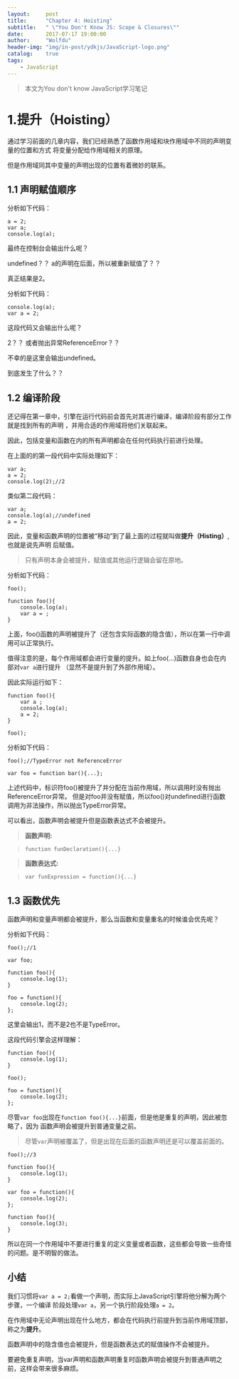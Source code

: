 ```yaml
---
layout:     post
title:      "Chapter 4: Hoisting"
subtitle:   " \"You Don't Know JS: Scope & Closures\""
date:       2017-07-17 19:00:00
author:     "Wolfdu"
header-img: "img/in-post/ydkjs/JavaScript-logo.png"
catalog:    true
tags:
    - JavaScript
---
```


> 本文为You don't know JavaScript学习笔记

# 1.提升（Hoisting）

通过学习前面的几章内容，我们已经熟悉了函数作用域和块作用域中不同的声明变量的位置和方式
将变量分配给作用域相关的原理。

但是作用域同其中变量的声明出现的位置有着微妙的联系。

## 1.1 声明赋值顺序

分析如下代码：

    a = 2;
    var a;
    console.log(a);

最终在控制台会输出什么呢？

undefined？？ a的声明在后面，所以被重新赋值了？？

真正结果是2。

分析如下代码：

    console.log(a);
    var a = 2;

这段代码又会输出什么呢？

2？？ 或者抛出异常ReferenceError？？

不幸的是这里会输出undefined。

到底发生了什么？？

## 1.2 编译阶段

还记得在第一章中，引擎在运行代码前会首先对其进行编译，编译阶段有部分工作就是找到所有的声明
，并用合适的作用域将他们关联起来。

因此，包括变量和函数在内的所有声明都会在任何代码执行前进行处理。

在上面的的第一段代码中实际处理如下：

    var a;
    a = 2;
    console.log(2);//2

类似第二段代码：

    var a;
    console.log(a);//undefined
    a = 2;

因此，变量和函数声明的位置被“移动”到了最上面的过程就叫做**提升（Histing）**,也就是说先声明
后赋值。

> 只有声明本身会被提升，赋值或其他运行逻辑会留在原地。

分析如下代码：

    foo();

    function foo(){
        console.log(a);
        var a = ;
    }

上面，foo()函数的声明被提升了（还包含实际函数的隐含值），所以在第一行中调用可以正常执行。

值得注意的是，每个作用域都会进行变量的提升。如上foo(...)函数自身也会在内部对`var a`进行提升
（显然不是提升到了外部作用域）。

因此实际运行如下：

    function foo(){
        var a ;
        console.log(a);
        a = 2;
    }

    foo();

分析如下代码：

    foo();//TypeError not ReferenceError

    var foo = function bar(){...};

上述代码中，标识符foo()被提升了并分配在当前作用域，所以调用时没有抛出ReferenceError异常。
但是对foo并没有赋值，所以foo()对undefined进行函数调用为非法操作，所以抛出TypeError异常。

可以看出，函数声明会被提升但是函数表达式不会被提升。

> **函数声明:**

>  `function funDeclaration(){...}`

>**函数表达式:**

> `var funExpression = function(){...}`

## 1.3 函数优先

函数声明和变量声明都会被提升，那么当函数和变量重名的时候谁会优先呢？

分析如下代码：

    foo();//1

    var foo;

    function foo(){
        console.log(1);
    }

    foo = function(){
        console.log(2);
    };

这里会输出1，而不是2也不是TypeError。

这段代码引擎会这样理解：

    function foo(){
        console.log(1);
    }

    foo();

    foo = function(){
        console.log(2);
    };

尽管`var foo`出现在`function foo(){...}`前面，但是他是重复的声明，因此被忽略了，因为
函数声明会被提升到普通变量之前。

> 尽管`var`声明被覆盖了，但是出现在后面的函数声明还是可以覆盖前面的。

    foo();//3

    function foo(){
        console.log(1);
    }

    var foo = function(){
        console.log(2);
    };

    function foo(){
        console.log(3);
    }

所以在同一个作用域中不要进行重复的定义变量或者函数，这些都会导致一些奇怪的问题。是不明智的做法。

## 小结

我们习惯将`var a = 2;`看做一个声明，而实际上JavaScript引擎将他分解为两个步骤，一个编译
阶段处理`var a`，另一个执行阶段处理`a = 2`。

在作用域中无论声明出现在什么地方，都会在代码执行前提升到当前作用域顶部，称之为**提升**。

函数声明中的隐含值也会被提升，但是函数表达式的赋值操作不会被提升。

要避免重复声明，当var声明和函数声明重复时函数声明会被提升到普通声明之前，这样会带来很多麻烦。

